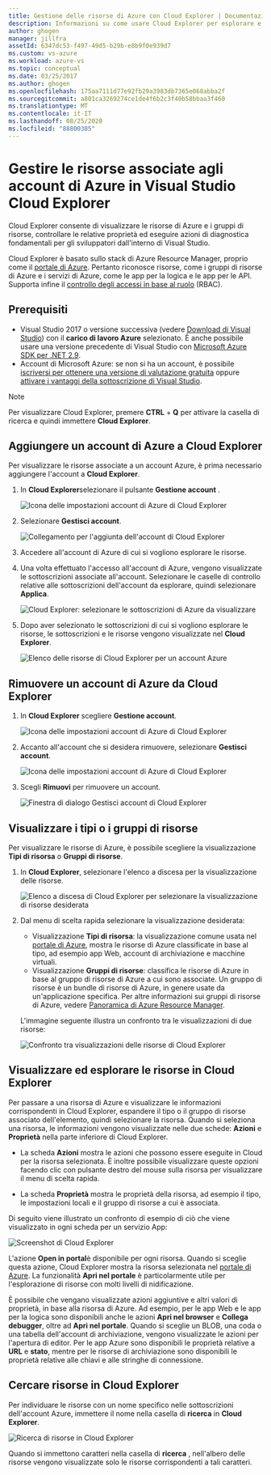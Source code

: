 ```yaml
---
title: Gestione delle risorse di Azure con Cloud Explorer | Documentazione Microsoft
description: Informazioni su come usare Cloud Explorer per esplorare e gestire le risorse di Azure in Visual Studio.
author: ghogen
manager: jillfra
assetId: 6347dc53-f497-49d5-b29b-e8b9f0e939d7
ms.custom: vs-azure
ms.workload: azure-vs
ms.topic: conceptual
ms.date: 03/25/2017
ms.author: ghogen
ms.openlocfilehash: 175aa7111d77e92fb29a3983db7365e068abba2f
ms.sourcegitcommit: a801ca3269274ce1de4f6b2c3f40b58bbaa3f460
ms.translationtype: MT
ms.contentlocale: it-IT
ms.lasthandoff: 08/25/2020
ms.locfileid: "88800385"
---
```

# <a name="manage-the-resources-associated-with-your-azure-accounts-in-visual-studio-cloud-explorer"></a>Gestire le risorse associate agli account di Azure in Visual Studio Cloud Explorer

Cloud Explorer consente di visualizzare le risorse di Azure e i gruppi di risorse, controllare le relative proprietà ed eseguire azioni di diagnostica fondamentali per gli sviluppatori dall'interno di Visual Studio.

Cloud Explorer è basato sullo stack di Azure Resource Manager, proprio come il [portale di Azure](https://portal.azure.com). Pertanto riconosce risorse, come i gruppi di risorse di Azure e i servizi di Azure, come le app per la logica e le app per le API. Supporta infine il [controllo degli accessi in base al ruolo](/azure/role-based-access-control/role-assignments-portal) (RBAC).

## <a name="prerequisites"></a>Prerequisiti

* Visual Studio 2017 o versione successiva (vedere [Download di Visual Studio](https://visualstudio.microsoft.com/downloads)) con il **carico di lavoro Azure** selezionato. È anche possibile usare una versione precedente di Visual Studio con [Microsoft Azure SDK per .NET 2.9](https://www.microsoft.com/download/details.aspx?id=51657).
* Account di Microsoft Azure: se non si ha un account, è possibile [iscriversi per ottenere una versione di valutazione gratuita](https://azure.microsoft.com/pricing/member-offers/credit-for-visual-studio-subscribers/) oppure [attivare i vantaggi della sottoscrizione di Visual Studio](https://azure.microsoft.com/pricing/member-offers/credit-for-visual-studio-subscribers/).

> [!NOTE]
> Per visualizzare Cloud Explorer, premere **CTRL** + **Q** per attivare la casella di ricerca e quindi immettere **Cloud Explorer**.

## <a name="add-an-azure-account-to-cloud-explorer"></a>Aggiungere un account di Azure a Cloud Explorer

Per visualizzare le risorse associate a un account Azure, è prima necessario aggiungere l'account a **Cloud Explorer**.

1. In **Cloud Explorer**selezionare il pulsante **Gestione account** .

   ![Icona delle impostazioni account di Azure di Cloud Explorer](./media/vs-azure-tools-resources-managing-with-cloud-explorer/azure-account-settings.png)

1. Selezionare **Gestisci account**.

   ![Collegamento per l'aggiunta dell'account di Cloud Explorer](./media/vs-azure-tools-resources-managing-with-cloud-explorer/manage-accounts-link.png)

1. Accedere all'account di Azure di cui si vogliono esplorare le risorse.

1. Una volta effettuato l'accesso all'account di Azure, vengono visualizzate le sottoscrizioni associate all'account. Selezionare le caselle di controllo relative alle sottoscrizioni dell'account da esplorare, quindi selezionare **Applica**.

   ![Cloud Explorer: selezionare le sottoscrizioni di Azure da visualizzare](./media/vs-azure-tools-resources-managing-with-cloud-explorer/select-subscriptions.png)

1. Dopo aver selezionato le sottoscrizioni di cui si vogliono esplorare le risorse, le sottoscrizioni e le risorse vengono visualizzate nel **Cloud Explorer**.

   ![Elenco delle risorse di Cloud Explorer per un account Azure](./media/vs-azure-tools-resources-managing-with-cloud-explorer/resources-listed.png)

## <a name="remove-an-azure-account-from-cloud-explorer"></a>Rimuovere un account di Azure da Cloud Explorer

1. In **Cloud Explorer** scegliere **Gestione account**.

   ![Icona delle impostazioni account di Azure di Cloud Explorer](./media/vs-azure-tools-resources-managing-with-cloud-explorer/azure-account-settings.png)

1. Accanto all'account che si desidera rimuovere, selezionare **Gestisci account**.

   ![Icona delle impostazioni account di Azure di Cloud Explorer](./media/vs-azure-tools-resources-managing-with-cloud-explorer/remove-account.png)

1. Scegli **Rimuovi** per rimuovere un account.

    ![Finestra di dialogo Gestisci account di Cloud Explorer](./media/vs-azure-tools-resources-managing-with-cloud-explorer/accountmanage.PNG)

## <a name="view-resource-types-or-resource-groups"></a>Visualizzare i tipi o i gruppi di risorse

Per visualizzare le risorse di Azure, è possibile scegliere la visualizzazione **Tipi di risorsa** o **Gruppi di risorse**.

1. In **Cloud Explorer**, selezionare l'elenco a discesa per la visualizzazione delle risorse.

   ![Elenco a discesa di Cloud Explorer per selezionare la visualizzazione di risorse desiderata](./media/vs-azure-tools-resources-managing-with-cloud-explorer/resources-view-dropdown.png)

1. Dal menu di scelta rapida selezionare la visualizzazione desiderata:

   * Visualizzazione **Tipi di risorsa**: la visualizzazione comune usata nel [portale di Azure](https://portal.azure.com), mostra le risorse di Azure classificate in base al tipo, ad esempio app Web, account di archiviazione e macchine virtuali.
   * Visualizzazione **Gruppi di risorse**: classifica le risorse di Azure in base al gruppo di risorse di Azure a cui sono associate. Un gruppo di risorse è un bundle di risorse di Azure, in genere usate da un'applicazione specifica. Per altre informazioni sui gruppi di risorse di Azure, vedere [Panoramica di Azure Resource Manager](/azure/azure-resource-manager/resource-group-overview).

   L'immagine seguente illustra un confronto tra le visualizzazioni di due risorse:

   ![Confronto tra visualizzazioni delle risorse di Cloud Explorer](./media/vs-azure-tools-resources-managing-with-cloud-explorer/resource-views-comparison.png)

## <a name="view-and-navigate-resources-in-cloud-explorer"></a>Visualizzare ed esplorare le risorse in Cloud Explorer

Per passare a una risorsa di Azure e visualizzare le informazioni corrispondenti in Cloud Explorer, espandere il tipo o il gruppo di risorse associato dell'elemento, quindi selezionare la risorsa. Quando si seleziona una risorsa, le informazioni vengono visualizzate nelle due schede: **Azioni** e **Proprietà** nella parte inferiore di Cloud Explorer.

* La scheda **Azioni** mostra le azioni che possono essere eseguite in Cloud per la risorsa selezionata. È inoltre possibile visualizzare queste opzioni facendo clic con pulsante destro del mouse sulla risorsa per visualizzare il menu di scelta rapida.

* La scheda **Proprietà** mostra le proprietà della risorsa, ad esempio il tipo, le impostazioni locali e il gruppo di risorse a cui è associata.

Di seguito viene illustrato un confronto di esempio di ciò che viene visualizzato in ogni scheda per un servizio App:

  ![Screenshot di Cloud Explorer](./media/vs-azure-tools-resources-managing-with-cloud-explorer/actions-and-properties.png)

L'azione **Open in portal**è disponibile per ogni risorsa. Quando si sceglie questa azione, Cloud Explorer mostra la risorsa selezionata nel [portale di Azure](https://portal.azure.com). La funzionalità **Apri nel portale** è particolarmente utile per l'esplorazione di risorse con molti livelli di nidificazione.

È possibile che vengano visualizzate azioni aggiuntive e altri valori di proprietà, in base alla risorsa di Azure. Ad esempio, per le app Web e le app per la logica sono disponibili anche le azioni **Apri nel browser** e **Collega debugger**, oltre ad **Apri nel portale**. Quando si sceglie un BLOB, una coda o una tabella dell'account di archiviazione, vengono visualizzate le azioni per l'apertura di editor. Per le app Azure sono disponibili le proprietà relative a **URL** e **stato**, mentre per le risorse di archiviazione sono disponibili le proprietà relative alle chiavi e alle stringhe di connessione.

## <a name="find-resources-in-cloud-explorer"></a>Cercare risorse in Cloud Explorer

Per individuare le risorse con un nome specifico nelle sottoscrizioni dell'account Azure, immettere il nome nella casella di **ricerca** in **Cloud Explorer**.

  ![Ricerca di risorse in Cloud Explorer](./media/vs-azure-tools-resources-managing-with-cloud-explorer/search-for-resources.png)

Quando si immettono caratteri nella casella di **ricerca** , nell'albero delle risorse vengono visualizzate solo le risorse corrispondenti a tali caratteri.
